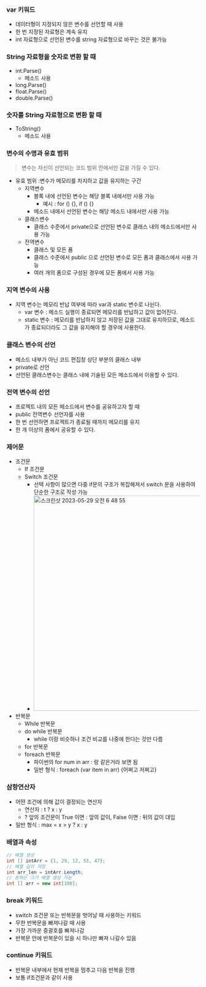 

### var 키워드
* 데이터형이 지정되지 않은 변수를 선언할 때 사용
* 한 번 지정된 자료형은 계속 유지
* int 자료형으로 선언된 변수를 string 자료형으로 바꾸는 것은 불가능

### String 자료형을 숫자로 변환 할 때
* int.Parse()
    * 메소드 사용
* long.Parse()
* float.Parse()
* double.Parse()

### 숫자를 String 자료형으로 변환 할 때
* ToString()
    * 메소드 사용

### 변수의 수명과 유효 범위
> 변수는 자신이 선언되는 코드 범위 안에서만 값을 가질 수 있다.
* 유효 범위 :변수가 메모리를 차지하고 값을 유지하는 구간
    * 지역변수
        * 블록 내에 선언된 변수는 해당 블록 내에서만 사용 가능
            * 예시 : for () {}, if () {}
        * 메소드 내에서 선언된 변수는 해당 메소드 내에서만 사용 가능
    * 클래스변수
        * 클래스 수준에서 private으로 선언된 변수로 클래스 내의 메소드에서만 사용 가능
    * 전역변수
        * 클래스 및 모든 폼
        * 클래스 수준에서 public 으로 선언된 변수로 모든 폼과 클래스에서 사용 가능
        * 여러 개의 폼으로 구성된 경우에 모든 폼에서 사용 가능

### 지역 변수의 사용
* 지역 변수는 메모리 반납 여부에 따라 var과 static 변수로 나뉜다.
    * var 변수 : 메소드 실행이 종료되면 메모리를 반납하고 값이 없어진다.
    * static 변수 : 메모리를 반납하지 않고 저장된 값을 그대로 유지하므로, 메소드가 종료되더라도 그 값을 유지해야 할 경우에 사용한다.

### 클래스 변수의 선언
* 메소드 내부가 아닌 코드 편집창 상단 부분의 클래스 내부
* private로 선언
* 선언된 클래스변수는 클래스 내에 기술된 모든 메소드에서 이용할 수 있다.

### 전역 변수의 선언
* 프로젝트 내의 모든 메소드에서 변수를 공유하고자 할 때
* public 전역변수 선언자를 사용
* 한 번 선언하면 프로젝트가 종료될 때까지 메모리를 유지
* 한 개 이상의 폼에서 공유할 수 있다.

### 제어문
* 조건문
    * If 조건문
    * Switch 조건문
        * 선택 사항이 많으면 다중 if문의 구조가 복잡해져서 switch 문을 사용하여 단순한 구조로 작성 가능
        * <img width="562" alt="스크린샷 2023-05-29 오전 6 48 55" src="https://github.com/Kang-SeoHyun/Visual_Programming/assets/77817094/35798f69-6054-4af0-8b76-24af15c05ca8">
* 반복문
    * While 반복문
    * do while 반복문
        * while 이랑 비슷하나 조건 비교를 나중에 한다는 것만 다름
    * for 반복문
    * foreach 반복문
        * 파이썬의 for num in arr : 랑 같은거라 보면 됨
        * 일반 형식 : foreach (var item in arr) {어쩌고 저쩌고}

### 삼항연산자
* 어떤 조건에 의해 값이 결정되는 연산자
    * 연산자 : t ? x : y
    * ? 앞의 조건문이 True 이면 : 앞의 값이, False 이면 : 뒤의 값이 대입
* 일반 형식 : max = x > y ? x : y

### 배열과 속성
```c#
// 배열 생성
int [] intArr = {1, 29, 12, 53, 47};
// 배열 길이 저장
int arr_len = intArr.Length;
// 원하는 크기 배열 생성 가능
int [] arr = new int[100];
```

### break 키워드
* switch 조건문 또는 반복문을 벗어날 때 사용하는 키워드
* 무한 반복문을 빠져나갈 때 사용
* 가장 가까운 중괄호를 빠져나감
* 반복문 안에 반복문이 있을 시 하나만 빠져 나갈수 있음

### continue 키워드
* 반복문 내부에서 현재 반복을 멈추고 다음 반복을 진행
* 보통 if조건문과 같이 사용
